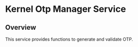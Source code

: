 # Kernel Otp Manager Service

## Overview
This service provides functions to generate and validate OTP.
 
